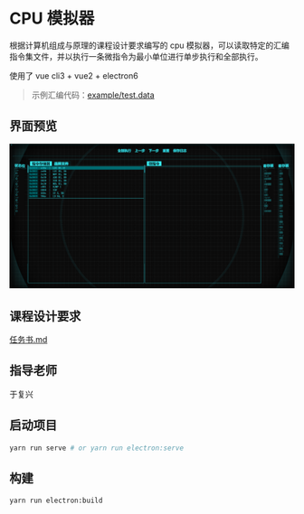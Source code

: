 # CPU 模拟器

根据计算机组成与原理的课程设计要求编写的 cpu 模拟器，可以读取特定的汇编指令集文件，并以执行一条微指令为最小单位进行单步执行和全部执行。

使用了 vue cli3 + vue2 + electron6

> 示例汇编代码：[example/test.data](example/test.data)

## 界面预览

![](example/example.gif)

## 课程设计要求

[任务书.md](example/任务书.md)

## 指导老师

于复兴

## 启动项目

```bash
yarn run serve # or yarn run electron:serve
```

## 构建

```bash
yarn run electron:build
```
